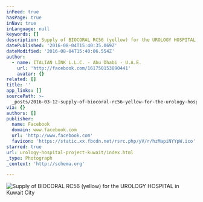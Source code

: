 ```yaml
---
inFeed: true
hasPage: true
inNav: true
inLanguage: null
keywords: []
description: Supply of BIOCORAL RC56 (yellow) for the UROLOGY HOSPITAL in Kuwait City
datePublished: '2016-08-04T15:40:35.069Z'
dateModified: '2016-08-04T15:40:06.554Z'
author:
  - name: ITALIAN LINK L.L.C. - Abu Dhabi - U.A.E.
    url: 'http://facebook.com/161750153890441'
    avatar: {}
related: []
title: ''
app_links: []
sourcePath: >-
  _posts/2016-03-12-supply-of-biocoral-rc56-yellow-for-the-urology-hospital-in.md
via: {}
authors: []
publisher:
  name: Facebook
  domain: www.facebook.com
  url: 'http://www.facebook.com'
  favicon: 'https://static.xx.fbcdn.net/rsrc.php/yV/r/hzMapiNYYpW.ico'
starred: true
url: urology-hospital-project-kuwait/index.html
_type: Photograph
_context: 'http://schema.org'

---
```

![Supply of BIOCORAL RC56 &lpar;yellow&rpar; for the UROLOGY HOSPITAL in Kuwait City](https://scontent.xx.fbcdn.net/hphotos-frc3/t31.0-0/p180x540/919410_539677322764387_823407179_o.jpg)